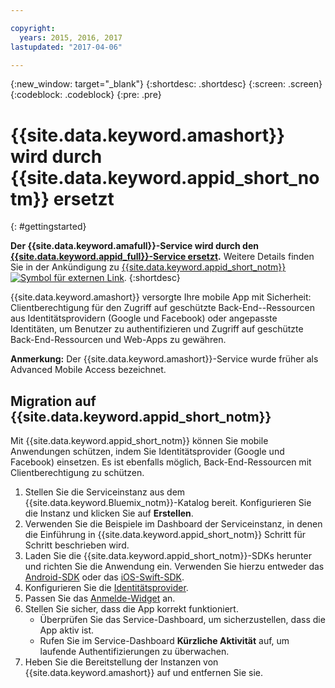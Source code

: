 ```yaml
---

copyright:
  years: 2015, 2016, 2017
lastupdated: "2017-04-06"

---
```

{:new_window: target="_blank"}
{:shortdesc: .shortdesc}
{:screen: .screen}
{:codeblock: .codeblock}
{:pre: .pre}


# {{site.data.keyword.amashort}} wird durch {{site.data.keyword.appid_short_notm}} ersetzt
{: #gettingstarted}


**Der {{site.data.keyword.amafull}}-Service wird durch den [{{site.data.keyword.appid_full}}-Service ersetzt](/docs/services/appid/index.html).** Weitere Details finden Sie in der Ankündigung zu <a href="https://www.ibm.com/blogs/bluemix/2017/03/introducing-ibm-bluemix-app-id-authentication-profiles-service-app-developers/" target="_blank">{{site.data.keyword.appid_short_notm}} <img src="../../icons/launch-glyph.svg" alt="Symbol für externen Link"></a>.
{:shortdesc}


{{site.data.keyword.amashort}} versorgte Ihre mobile App mit Sicherheit: Clientberechtigung für den Zugriff auf geschützte Back-End--Ressourcen aus Identitätsprovidern (Google und Facebook) oder angepasste Identitäten, um Benutzer zu authentifizieren und Zugriff auf geschützte Back-End-Ressourcen und Web-Apps zu gewähren.

**Anmerkung:** Der {{site.data.keyword.amashort}}-Service wurde früher als Advanced Mobile Access bezeichnet.


## Migration auf {{site.data.keyword.appid_short_notm}}

Mit {{site.data.keyword.appid_short_notm}} können Sie mobile Anwendungen schützen, indem Sie Identitätsprovider (Google und Facebook) einsetzen. Es ist ebenfalls möglich, Back-End-Ressourcen mit Clientberechtigung zu schützen. 

1. Stellen Sie die Serviceinstanz aus dem {{site.data.keyword.Bluemix_notm}}-Katalog bereit. Konfigurieren Sie die Instanz und klicken Sie auf **Erstellen**. 
2. Verwenden Sie die Beispiele im Dashboard der Serviceinstanz, in denen die Einführung in {{site.data.keyword.appid_short_notm}} Schritt für Schritt beschrieben wird. 
3. Laden Sie die {{site.data.keyword.appid_short_notm}}-SDKs herunter und richten Sie die Anwendung ein. Verwenden Sie hierzu entweder das [Android-SDK](/docs/services/appid/getting-started-android.html#android-sdk) oder das [iOS-Swift-SDK](/docs/services/appid/getting-started-ios-swift-sdk.html#getting-started-ios).
4. Konfigurieren Sie die [Identitätsprovider](/docs/services/appid/identity-providers.html).
5. Passen Sie das [Anmelde-Widget](/docs/services/appid/login-widget.html) an.
6. Stellen Sie sicher, dass die App korrekt funktioniert.
    * Überprüfen Sie das Service-Dashboard, um sicherzustellen, dass die App aktiv ist.
    * Rufen Sie im Service-Dashboard **Kürzliche Aktivität** auf, um laufende Authentifizierungen zu überwachen. 
7. Heben Sie die Bereitstellung der Instanzen von {{site.data.keyword.amashort}} auf und entfernen Sie sie. 



<!-- Commenting out all getting started content because new users should start with App ID.

Add security to your mobile app with the {{site.data.keyword.amafull}} service. You can configure client authorization for accessing protected back-end resources running on {{site.data.keyword.Bluemix}}. Use identity providers (Google and Facebook), or custom identities to authenticate users and grant access to protected back-end resources and Web apps.
{:shortdesc}

**Note:** The {{site.data.keyword.amashort}} service was previously known as Advanced Mobile Access.


To get up and running with the {{site.data.keyword.amashort}} service:

1. Use one of the following options to create a bound or unbound service:
 * Create a {{site.data.keyword.Bluemix_notm}} application using the **MobileFirst Services Starter** boilerplate from the catalog. This creates a {{site.data.keyword.amashort}} service bound to a {{site.data.keyword.Bluemix_notm}} back-end application.
 * Create a {{site.data.keyword.amashort}} service using the  {{site.data.keyword.amashort}} console.  You can  bind the service to an existing back-end application and configure it in the {{site.data.keyword.amashort}} console.

   When you use the MobileFirst Services Starter, you get an instance of a Node.js runtime that runs on IBM {{site.data.keyword.Bluemix_notm}} to implement your custom back-end logic. A set of core mobile services that provide security, data, push, and monitoring functions are bound to that Node.js app. After the {{site.data.keyword.Bluemix_notm}} Node.js app is created, you can set up your development environment and start to use the {{site.data.keyword.Bluemix_notm}} Mobile Services SDKs. You can use the SDKs to access the services that are bound to your cloud app with simple API calls.

	For more information on how to create and work with projects, applications, and services see [IBM Bluemix Mobile dashboard](https://console.{DomainName}/docs/mobile/index.html).

2. Secure server-side resources.

   Protect your mobile back-end resources that are running on Node.js or Liberty for Java&trade; runtimes with mobile-enabled OAuth security. For more information, see [Protecting resources](protecting-resources.html).
   To learn more about the default mobile back-end application, see the [bms-hellotodo-strongloop ![External link icon](../../icons/launch-glyph.svg "External link icon")](https://github.com/ibm-bluemix-mobile-services/bms-hellotodo-strongloop){: new_window}  sample application.

3. Set up your core {{site.data.keyword.amashort}} development environment.

  ####Client development
  {: #client-development}

	You can add the {{site.data.keyword.amashort}} SDK to your existing Android, iOS, or Cordova app, as follows:
   * Android: ([Setting up the Android SDK](getting-started-android.html)) [Sample ![External link icon](../../icons/launch-glyph.svg "External link icon")](https://github.com/ibm-bluemix-mobile-services/bms-samples-android-helloauthentication){: new_window}
    * iOS (Swift SDK): ([Setting up the iOS Swift SDK](getting-started-ios-swift-sdk.html)) [Sample ![External link icon](../../icons/launch-glyph.svg "External link icon")](https://github.com/ibm-bluemix-mobile-services/bms-samples-swift-helloauthentication){: new_window}    
   * Cordova: ([Setting up the Cordova plug-in](getting-started-cordova.html)) [Sample ![External link icon](../../icons/launch-glyph.svg "External link icon")](https://github.com/ibm-bluemix-mobile-services/bms-samples-cordova-helloauthentication){: new_window}


 ####Web development
 {: #web-development}

   The {{site.data.keyword.amashort}} service can protect your Web application, requiring no special SDK. You can leverage different identity providers, in addition to protection provided by the {{site.data.keyword.amashort}} service. The {{site.data.keyword.amashort}} integration enables any web application, regardless of the technology it implements, to take advantage of the OAuth2 protocol. For information on setting up your {{site.data.keyword.amashort}} Web app to access the {{site.data.keyword.amashort}} service using different identity providers, see:

   * [Enabling Facebook authentication for Web applications](facebook-auth-web.html)
   * [Enabling Google authentication for Web applications](google-auth-web.html)
   * [Enabling custom authentication for Web applications](custom-auth-web.html)

**Optional:** Configure an identity provider for your application. You can configure one identity provider per application. Configuring an identity provider enables the users of your mobile app to log in with their existing Facebook or Google+ account. Or, you can define how users log in by creating a custom authentication.
   * [Authenticating users with Facebook credentials](facebook-auth-overview.html)
   * [Authenticating users with Google credentials](google-auth-overview.html)
   * [Authenticating users with a custom identity provider](custom-auth.html) --->
